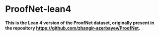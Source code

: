 # ProofNet-lean4
**This is the Lean 4 version of the ProofNet dataset, originally present in the repository https://github.com/zhangir-azerbayev/ProofNet.**